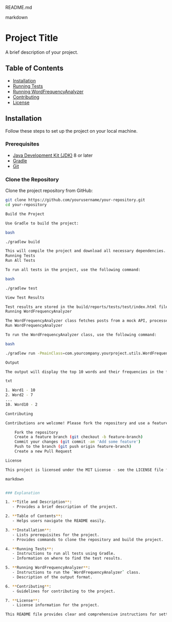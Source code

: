 README.md

markdown

# Project Title

A brief description of your project.

## Table of Contents

- [Installation](#installation)
- [Running Tests](#running-tests)
- [Running WordFrequencyAnalyzer](#running-wordfrequencyanalyzer)
- [Contributing](#contributing)
- [License](#license)

## Installation

Follow these steps to set up the project on your local machine.

### Prerequisites

- [Java Development Kit (JDK)](https://www.oracle.com/java/technologies/javase-downloads.html) 8 or later
- [Gradle](https://gradle.org/install/)
- [Git](https://git-scm.com/)

### Clone the Repository

Clone the project repository from GitHub:

```bash
git clone https://github.com/yourusername/your-repository.git
cd your-repository

Build the Project

Use Gradle to build the project:

bash

./gradlew build

This will compile the project and download all necessary dependencies.
Running Tests
Run All Tests

To run all tests in the project, use the following command:

bash

./gradlew test

View Test Results

Test results are stored in the build/reports/tests/test/index.html file. Open this file in your web browser to view detailed test reports.
Running WordFrequencyAnalyzer

The WordFrequencyAnalyzer class fetches posts from a mock API, processes the text, and outputs the top 10 most frequent words in the post bodies.
Run WordFrequencyAnalyzer

To run the WordFrequencyAnalyzer class, use the following command:

bash

./gradlew run -PmainClass=com.yourcompany.yourproject.utils.WordFrequencyAnalyzer

Output

The output will display the top 10 words and their frequencies in the following format:

txt

1. Word1 - 10
2. Word2 - 7
...
10. Word10 - 2

Contributing

Contributions are welcome! Please fork the repository and use a feature branch. Pull requests are warmly welcome.

    Fork the repository
    Create a feature branch (git checkout -b feature-branch)
    Commit your changes (git commit -am 'Add some feature')
    Push to the branch (git push origin feature-branch)
    Create a new Pull Request

License

This project is licensed under the MIT License - see the LICENSE file for details.

markdown


### Explanation

1. **Title and Description**:
   - Provides a brief description of the project.

2. **Table of Contents**:
   - Helps users navigate the README easily.

3. **Installation**:
   - Lists prerequisites for the project.
   - Provides commands to clone the repository and build the project.

4. **Running Tests**:
   - Instructions to run all tests using Gradle.
   - Information on where to find the test results.

5. **Running WordFrequencyAnalyzer**:
   - Instructions to run the `WordFrequencyAnalyzer` class.
   - Description of the output format.

6. **Contributing**:
   - Guidelines for contributing to the project.

7. **License**:
   - License information for the project.

This README file provides clear and comprehensive instructions for setting up, run